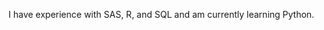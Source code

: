I have experience with SAS, R, and SQL and am currently learning Python.


<!---
mmcintyre22/mmcintyre22 is a ✨ special ✨ repository because its `README.md` (this file) appears on your GitHub profile.
You can click the Preview link to take a look at your changes.
--->
